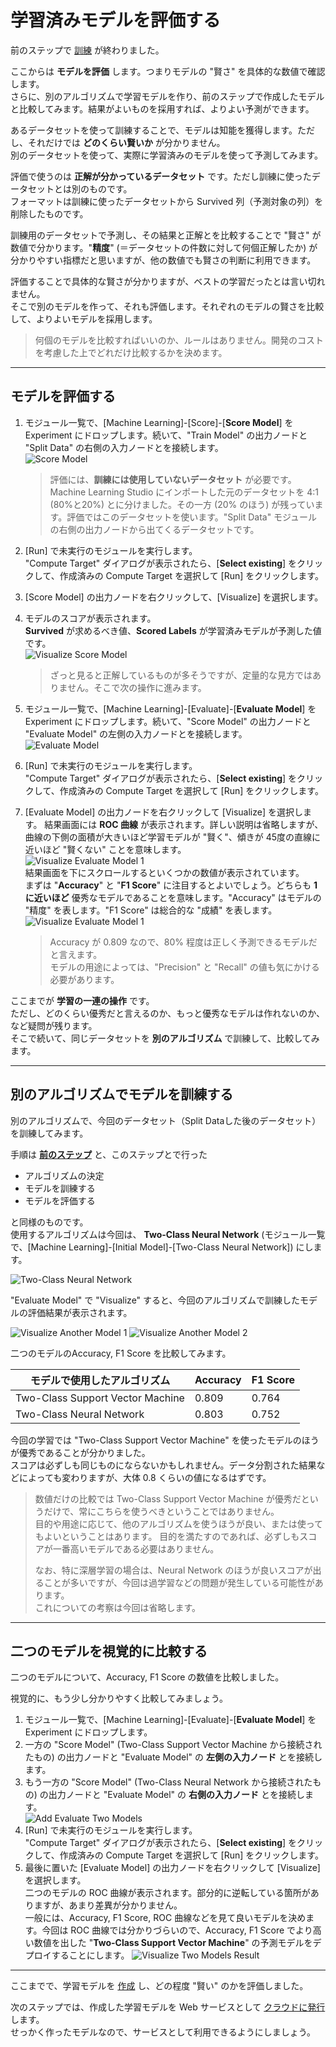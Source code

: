 # 学習済みモデルを評価する

前のステップで [訓練](./04_createmodel.md) が終わりました。

ここからは **モデルを評価** します。つまりモデルの "賢さ" を具体的な数値で確認します。  
さらに、別のアルゴリズムで学習モデルを作り、前のステップで作成したモデルと比較してみます。結果がよいものを採用すれば、よりよい予測ができます。

あるデータセットを使って訓練することで、モデルは知能を獲得します。ただし、それだけでは **どのくらい賢いか** が分かりません。  
別のデータセットを使って、実際に学習済みのモデルを使って予測してみます。

評価で使うのは **正解が分かっているデータセット** です。ただし訓練に使ったデータセットとは別のものです。  
フォーマットは訓練に使ったデータセットから Survived 列（予測対象の列）を削除したものです。

訓練用のデータセットで予測し、その結果と正解とを比較することで "賢さ" が数値で分かります。"**精度**" (＝データセットの件数に対して何個正解したか) が分かりやすい指標だと思いますが、他の数値でも賢さの判断に利用できます。

評価することで具体的な賢さが分かりますが、ベストの学習だったとは言い切れません。  
そこで別のモデルを作って、それも評価します。それぞれのモデルの賢さを比較して、よりよいモデルを採用します。

> 何個のモデルを比較すればいいのか、ルールはありません。開発のコストを考慮した上でどれだけ比較するかを決めます。

---

## モデルを評価する

1. モジュール一覧で、[Machine Learning]-[Score]-[**Score Model**] を Experiment にドロップします。続いて、"Train Model" の出力ノードと "Split Data" の右側の入力ノードとを接続します。  
![Score Model](./images/05/drop_score_model.jpg)  
   > 評価には、**訓練には使用していないデータセット** が必要です。  
   > Machine Learning Studio にインポートした元のデータセットを 4:1 (80%と20%) とに分けました。その一方 (20% のほう) が残っています。評価ではこのデータセットを使います。"Split Data" モジュールの右側の出力ノードから出てくるデータセットです。
2. [Run] で未実行のモジュールを実行します。  
"Compute Target" ダイアログが表示されたら、[**Select existing**] をクリックして、作成済みの Compute Target を選択して [Run] をクリックします。
3. [Score Model] の出力ノードを右クリックして、[Visualize] を選択します。
4. モデルのスコアが表示されます。  
**Survived** が求めるべき値、**Scored Labels** が学習済みモデルが予測した値です。  
![Visualize Score Model](./images/05/visualize_score_model.jpg)  

   > ざっと見ると正解しているものが多そうですが、定量的な見方ではありません。そこで次の操作に進みます。

5. モジュール一覧で、[Machine Learning]-[Evaluate]-[**Evaluate Model**] を Experiment にドロップします。続いて、"Score Model" の出力ノードと "Evaluate Model" の左側の入力ノードとを接続します。  
![Evaluate Model](./images/05/drop_evaluate_model.jpg)  
6. [Run] で未実行のモジュールを実行します。  
"Compute Target" ダイアログが表示されたら、[**Select existing**] をクリックして、作成済みの Compute Target を選択して [Run] をクリックします。
7. [Evaluate Model] の出力ノードを右クリックして [Visualize] を選択します。
結果画面には **ROC 曲線** が表示されます。詳しい説明は省略しますが、曲線の下側の面積が大きいほど学習モデルが "賢く"、傾きが 45度の直線に近いほど "賢くない" ことを意味します。  
![Visualize Evaluate Model 1](./images/05/evaluate_model_result1.jpg)  
結果画面を下にスクロールするといくつかの数値が表示されています。  
まずは "**Accuracy**" と "**F1 Score**" に注目するとよいでしょう。どちらも **1 に近いほど** 優秀なモデルであることを意味します。"Accuracy" はモデルの "精度" を表します。"F1 Score" は総合的な "成績" を表します。  
![Visualize Evaluate Model 1](./images/05/evaluate_model_result2.jpg)  

   > Accuracy が 0.809 なので、80% 程度は正しく予測できるモデルだと言えます。  
   > モデルの用途によっては、"Precision" と "Recall" の値も気にかける必要があります。

ここまでが **学習の一連の操作** です。  
ただし、どのくらい優秀だと言えるのか、もっと優秀なモデルは作れないのか、など疑問が残ります。  
そこで続いて、同じデータセットを **別のアルゴリズム** で訓練して、比較してみます。

---

## 別のアルゴリズムでモデルを訓練する

別のアルゴリズムで、今回のデータセット（Split Dataした後のデータセット）を訓練してみます。

手順は [**前のステップ**](./04_createmodel.md) と、このステップとで行った

- アルゴリズムの決定
- モデルを訓練する
- モデルを評価する

と同様のものです。  
使用するアルゴリズムは今回は、 **Two-Class Neural Network** (モジュール一覧で、[Machine Learning]-[Initial Model]-[Two-Class Neural Network]) にします。

![Two-Class Neural Network](./images/05/another_model_neural_network.jpg)

"Evaluate Model" で "Visualize" すると、今回のアルゴリズムで訓練したモデルの評価結果が表示されます。

![Visualize Another Model 1](./images/05/another_model_result1.jpg)
![Visualize Another Model 2](./images/05/another_model_result2.jpg)

二つのモデルのAccuracy, F1 Score を比較してみます。

|モデルで使用したアルゴリズム|Accuracy|F1 Score|
|---|---|---|
|Two-Class Support Vector Machine|0.809|0.764|
|Two-Class Neural Network|0.803|0.752|

今回の学習では "Two-Class Support Vector Machine" を使ったモデルのほうが優秀であることが分かりました。  
スコアは必ずしも同じものにならないかもしれません。データ分割された結果などによっても変わりますが、大体 0.8 くらいの値になるはずです。

> 数値だけの比較では Two-Class Support Vector Machine が優秀だというだけで、常にこちらを使うべきということではありません。  
> 目的や用途に応じて、他のアルゴリズムを使うほうが良い、または使ってもよいということはあります。
> 目的を満たすのであれば、必ずしもスコアが一番高いモデルである必要はありません。
>
> なお、特に深層学習の場合は、Neural Network のほうが良いスコアが出ることが多いですが、今回は過学習などの問題が発生している可能性があります。  
> これについての考察は今回は省略します。

---

## 二つのモデルを視覚的に比較する

二つのモデルについて、Accuracy, F1 Score の数値を比較しました。

視覚的に、もう少し分かりやすく比較してみましょう。

1. モジュール一覧で、[Machine Learning]-[Evaluate]-[**Evaluate Model**] を Experiment にドロップします。
2. 一方の "Score Model" (Two-Class Support Vector Machine から接続されたもの) の出力ノードと "Evaluate Model" の **左側の入力ノード** とを接続します。
3. もう一方の "Score Model" (Two-Class Neural Network から接続されたもの) の出力ノードと "Evaluate Model" の **右側の入力ノード** とを接続します。  
![Add Evaluate Two Models](./images/05/evaluate_two_models.jpg)  
4. [Run] で未実行のモジュールを実行します。  
"Compute Target" ダイアログが表示されたら、[**Select existing**] をクリックして、作成済みの Compute Target を選択して [Run] をクリックします。
5. 最後に置いた [Evaluate Model] の出力ノードを右クリックして [Visualize] を選択します。  
二つのモデルの ROC 曲線が表示されます。部分的に逆転している箇所がありますが、あまり差異が分かりません。  
一般には、Accuracy, F1 Score, ROC 曲線などを見て良いモデルを決めます。今回は ROC 曲線では分かりづらいので、Accuracy, F1 Score でより高い数値を出した "**Two-Class Support Vector Machine**" の予測モデルをデプロイすることにします。
![Visualize Two Models Result](./images/05/evaluate_roc_for_two_models.jpg)

---

ここまでで、学習モデルを [作成](./04_createmodel.md) し、どの程度 "賢い" のかを評価しました。

次のステップでは、作成した学習モデルを Web サービスとして [クラウドに発行](./06_deploymodel.md) します。  
せっかく作ったモデルなので、サービスとして利用できるようにしましょう。